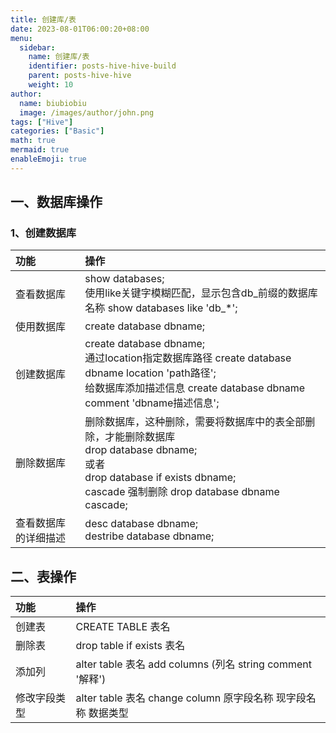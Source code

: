 ```yaml
---
title: 创建库/表
date: 2023-08-01T06:00:20+08:00
menu:
  sidebar:
    name: 创建库/表
    identifier: posts-hive-hive-build
    parent: posts-hive-hive
    weight: 10
author:
  name: biubiobiu
  image: /images/author/john.png
tags: ["Hive"]
categories: ["Basic"]
math: true
mermaid: true
enableEmoji: true
---
```


## 一、数据库操作

### 1、创建数据库

|功能|操作|
|:--|:--|
|查看数据库|show databases; <br> 使用like关键字模糊匹配，显示包含db_前缀的数据库名称    show databases like 'db_*';|
|使用数据库 |create database dbname;|
|创建数据库|create database dbname; <br> 通过location指定数据库路径   create database dbname location 'path路径'; <br> 给数据库添加描述信息   create database dbname comment 'dbname描述信息';|
|删除数据库|删除数据库，这种删除，需要将数据库中的表全部删除，才能删除数据库 <br> drop database dbname; <br> 或者 <br> drop database if exists dbname; <br> cascade 强制删除   drop database dbname cascade;|
|查看数据库的详细描述|desc database dbname; <br> destribe database dbname;|


## 二、表操作

|功能|操作|
|:--|:--|
|创建表|CREATE TABLE 表名|
|删除表|drop table if exists 表名|
|添加列|alter table 表名 add columns (列名 string comment '解释')|
|修改字段类型|alter table 表名 change column 原字段名称 现字段名称 数据类型|


